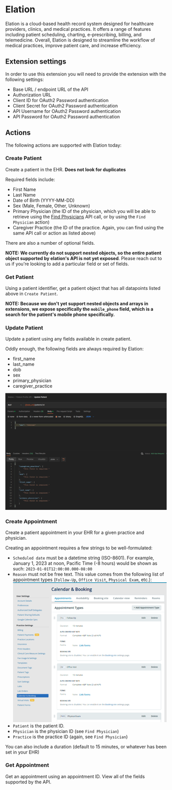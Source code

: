 # Elation

Elation is a cloud-based health record system designed for healthcare providers, clinics, and medical practices. It offers a range of features including patient scheduling, charting, e-prescribing, billing, and telemedicine. Overall, Elation is designed to streamline the workflow of medical practices, improve patient care, and increase efficiency.

## Extension settings

In order to use this extension you will need to provide the extension with the following settings:

- Base URL / endpoint URL of the API
- Authorization URL
- Client ID for OAuth2 Password authentication
- Client Secret for OAuth2 Password authentication
- API Username for OAuth2 Password authentication
- API Password for OAuth2 Password authentication

## Actions

The following actions are supported with Elation today:

### Create Patient

Create a patient in the EHR. **Does not look for duplicates**

Required fields include:
- First Name
- Last Name
- Date of Birth (YYYY-MM-DD)
- Sex (Male, Female, Other, Unknown)
- Primary Physician (the ID of the physician, which you will be able to retrieve using the [Find Physicians](https://docs.elationhealth.com/reference/find-physicians) API call, or by using the `Find Physician` action)
- Caregiver Practice (the ID of the practice. Again, you can find using the same API call or action as listed above)

There are also a number of optional fields.

**NOTE: We currently do not support nested objects, so the entire patient object supported by elation's API is not yet exposed**. Please reach out to us if you're looking to add a particular field or set of fields. 

### Get Patient

Using a patient identifier, get a patient object that has all datapoints listed above in `Create Patient`.

**NOTE: Because we don't yet support nested objects and arrays in extensions, we expose specifically the `mobile_phone` field, which is a search for the patient's mobile phone specifically.**

### Update Patient

Update a patient using any fields available in create patient.

Oddly enough, the following fields are always required by Elation:
- first_name
- last_name
- dob
- sex
- primary_physician
- caregiver_practice

![Postman request](./assets/elation-update-patient.png?raw=true "Bad Update Patient Request")

### Create Appointment

Create a patient appointment in your EHR for a given practice and physician.

Creating an appointment requires a few strings to be well-formulated:
- `Scheduled date` must be a datetime string (ISO-8601). For example, January 1, 2023 at noon, Pacific Time (-8 hours) would be shown as such: `2023-01-01T12:00:00.000-08:00`
- `Reason` must not be free text. This value comes from the following list of appointment types (`Follow-Up`, `Office Visit`, `Physical Exam`, etc.):
![Appointment types](./assets/elation-appointment-reason.png?raw=true "Elation Appointment Types")
- `Patient` is the patient ID.
- `Physician` is the physician ID (see `Find Physician`)
- `Practice` is the practice ID (again, see `Find Physician`)

You can also include a duration (default to 15 minutes, or whatever has been set in your EHR)

### Get Appointment

Get an appointment using an appointment ID. View all of the fields supported by the API.